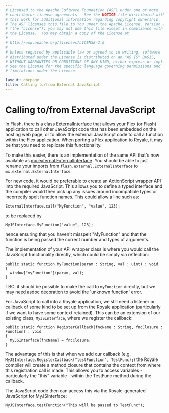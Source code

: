 ```yaml
---
# Licensed to the Apache Software Foundation (ASF) under one or more
# contributor license agreements.  See the NOTICE file distributed with
# this work for additional information regarding copyright ownership.
# The ASF licenses this file to You under the Apache License, Version 2.0
# (the "License"); you may not use this file except in compliance with
# the License.  You may obtain a copy of the License at
# 
# http://www.apache.org/licenses/LICENSE-2.0
# 
# Unless required by applicable law or agreed to in writing, software
# distributed under the License is distributed on an "AS IS" BASIS,
# WITHOUT WARRANTIES OR CONDITIONS OF ANY KIND, either express or implied.
# See the License for the specific language governing permissions and
# limitations under the License.

layout: docpage
title: Calling to/from External JavaScript
---
```


# Calling to/from External JavaScript

In Flash, there is a class
<A HREF="https://help.adobe.com/en_US/FlashPlatform/reference/actionscript/3/flash/external/ExternalInterface.html" target="_blank">ExternalInterface</A>
that allows your Flex (or Flash) application to call other JavaScript code that has been embedded on the hosting web page,
or to allow the external JavaScript code to call a function within the Flex application. When porting a Flex application to Royale,
it may be that you need to replicate this functionality.

To make this easier, there is an implementation of the same API that's now available as
<A HREF="https://github.com/apache/royale-asjs/blob/develop/frameworks/projects/MXRoyale/src/main/royale/mx/external/ExternalInterface.as" target="_blank">mx.external.ExternalInterface</A>.
You should be able to just rename your imports from `flash.external.ExternalInterface` to `mx.external.ExternalInterface`.

For new code, it would be preferable to create an ActionScript wrapper API into the required JavaScript.
This allows you to define a typed interface and the compiler would then pick up any issues around incompatible types
or incorrectly spelt function names. This could allow a line such as:
```
ExternalInterface.call("MyFunction", "value", 123);
```
to be replaced by
```
MyJSInterface.MyFunction("value", 123);
```
hence ensuring that you haven't misspelt "MyFunction" and that the function is being passed the correct number and types of arguments.

The implementation of your API wrapper class is where you would call the JavaScript functionality directly, which could be simply via reflection:
```
public static function MyFunction(param : String, val : uint) : void
{
  window["myFunction"](param, val);
}
```
TBC: it should be possible to make the call to `myFunction` directly, but we may need asdoc decoration to avoid the 'unknown function' error.

For JavaScript to call into a Royale application, we still need a listener or callback of some kind to be set up from the Royale application
(particularly if we want to have some context retained). This can be an extension of our existing class, `MyJSInterface`, where we register the callback:
```
public static function RegisterCallback(fncName : String, fncClosure : Function) : void
{
  MyJSInterface[fncName] = fncClosure;
}
```
The advantage of this is that when we add our callback (e.g. `MyJSInterface.RegisterCallback("testFunction", TestFunc);`)
the Royale compiler will create a method closure that contains the context from where this registration call is made. This allows you
to access variables - particularly the "this" variable - within the TestFunc method during the callback.

The JavaScript code then can access this via the Royale-generated JavaScript for MyJSInterface:
```
MyJSInterface.testFunction("This will be passed to TestFunc");
```

